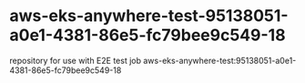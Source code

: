 # aws-eks-anywhere-test-95138051-a0e1-4381-86e5-fc79bee9c549-18
repository for use with E2E test job aws-eks-anywhere-test:95138051-a0e1-4381-86e5-fc79bee9c549-18
